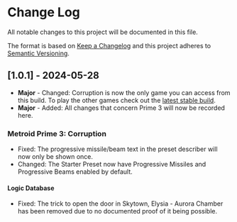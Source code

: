 # Change Log

All notable changes to this project will be documented in this file.

The format is based on [Keep a Changelog](https://keepachangelog.com/en/1.0.0/)
and this project adheres to [Semantic Versioning](https://semver.org/spec/v2.0.0.html).

## [1.0.1] - 2024-05-28

- **Major** - Changed: Corruption is now the only game you can access from this build. To play the other games check out the [latest stable build](https://github.com/randovania/randovania/releases/latest).
- **Major** - Added: All changes that concern Prime 3 will now be recorded here.

### Metroid Prime 3: Corruption

- Fixed: The progressive missile/beam text in the preset describer will now only be shown once.
- Changed: The Starter Preset now have Progressive Missiles and Progressive Beams enabled by default.

#### Logic Database

- Fixed: The trick to open the door in Skytown, Elysia - Aurora Chamber has been removed due to no documented proof of it being possible.
